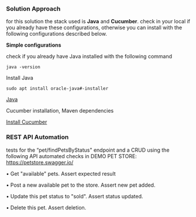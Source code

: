 ### Solution Approach
for this solution the stack used is **Java** and **Cucumber**.
check in your local if you already have these configurations, otherwise you can install
with the following configurations described below.

**Simple configurations**

check if you already have Java installed with the following command 

```
java -version
```
Install Java 
```
sudo apt install oracle-java#-installer
```
[Java](https://www.oracle.com/java/technologies/downloads/#java11)

Cucumber installation, Maven dependencies

[Install Cucumber](https://cucumber.io/docs/installation/java/)


### REST API Automation

tests for the “pet/findPetsByStatus" endpoint and a CRUD using the following API automated checks in DEMO PET STORE: https://petstore.swagger.io/

• Get "available" pets. Assert expected result

• Post a new available pet to the store. Assert new pet added.

• Update this pet status to "sold". Assert status updated.

• Delete this pet. Assert deletion.
